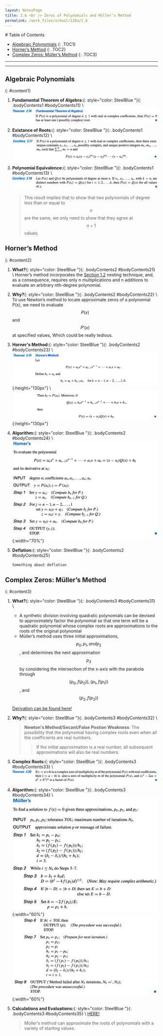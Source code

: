 ```yaml
---
layout: NotesPage
title: 2.6 <br /> Zeros of Polynomials and Müller’s Method
permalink: /work_files/school/128a/2_6
---
```


<div markdown="1" class = "TOC">
# Table of Contents

  * [Algebraic Polynomials](#content1)
  {: .TOC1}
  * [Horner’s Method](#content2)
  {: .TOC2}
  * [Complex Zeros: Müller’s Method](#content3)
  {: .TOC3}
</div>


***
***


## Algebraic Polynomials
{: #content1}

1. **Fundamental Theorem of Algebra:**{: style="color: SteelBlue  "}{: .bodyContents1 #bodyContents11} \\
    ![definition](/main_files/128a/2.6/1.png)

2. **Existance of Roots:**{: style="color: SteelBlue  "}{: .bodyContents1 #bodyContents12} \\
    ![definition](/main_files/128a/2.6/2.png)

3. **Polynomial Equivalence:**{: style="color: SteelBlue  "}{: .bodyContents1 #bodyContents13} \\
    ![definition](/main_files/128a/2.6/3.png)
    > This result implies that to show that two polynomials of degree less than or equal to $$n$$ are the same, we only need to show that they agree at $$n + 1$$ values.


## Horner’s Method
{: #content2}

1. **What?**{: style="color: SteelBlue  "}{: .bodyContents2 #bodyContents21} \\
    Horner’s method incorporates the [Section 1.2](/work_files/school/128a/1_2) nesting technique, and,
    as a consequence, requires only n multiplications and n additions to evaluate an arbitrary
    nth-degree polynomial.

2. **Why?**{: style="color: SteelBlue  "}{: .bodyContents2 #bodyContents22} \\
    To use Newton’s method to locate approximate zeros of a polynomial P(x), we need to
    evaluate $$P(x)$$ and $$P'(x)$$ at specified values, Which could be really tedious.

3. **Horner's Method:**{: style="color: SteelBlue  "}{: .bodyContents2 #bodyContents23} \\
    ![Thm](/main_files/128a/2.6/4.png){:height="130px"} \\
    ![Thm_2](/main_files/128a/2.6/5.png){:height="130px"}

4. **Algorithm:**{: style="color: SteelBlue  "}{: .bodyContents2 #bodyContents24} \\
    ![Thm_2](/main_files/128a/2.6/6.png){:width="70%"}

5. **Deflation:**{: style="color: SteelBlue  "}{: .bodyContents2 #bodyContents25}
    ```message
    Something about deflation
    ```


## Complex Zeros: Müller’s Method
{: #content3}

1. **What?**{: style="color: SteelBlue  "}{: .bodyContents3 #bodyContents31} \\
    * A synthetic division involving quadratic polynomials can be devised to approximately
    factor the polynomial so that one term will be a quadratic polynomial whose complex roots
    are approximations to the roots of the original polynomial
    * Müller’s method uses three initial approximations,
    $$p_0, p_1, and p_2$$, and determines the next approximation $$p_3$$ by considering the intersection
    of the x-axis with the parabola through $$( p_0, f ( p_0)), ( p_1, f ( p_1))$$, and $$( p_2, f ( p_2))$$

    [Derivation can be found here!](/main_files/128a/2.6/derivation.jpg)

2. **Why?**{: style="color: SteelBlue  "}{: .bodyContents3 #bodyContents32} \\
    > **Newton's Method/Secant/False Postion Weakness**:
    > The possibility that the polynomial having complex roots even when all the coefficients are real numbers.
    >   > If the initial approximation is a real number, all subsequent approximations
        will also be real numbers.

3. **Complex Roots:**{: style="color: SteelBlue  "}{: .bodyContents3 #bodyContents33} \\
    ![Thm_1](/main_files/128a/2.6/7.png)


4. **Algorithm:**{: style="color: SteelBlue  "}{: .bodyContents3 #bodyContents34} \\
    ![Thm_1](/main_files/128a/2.6/8.png){:width="60%"}
    ![Thm_2](/main_files/128a/2.6/9.png){:width="60%"}
5. **Calculations and Evaluations:**{: style="color: SteelBlue  "}{: .bodyContents3 #bodyContents35} \\
    [HERE!](/main_files/128a/2.6/Evaluations.png)
    > Müller’s method can approximate the roots of polynomials
    with a variety of starting values.